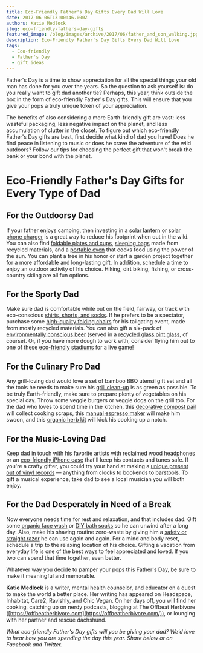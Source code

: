 ```yaml
---
title: Eco-Friendly Father's Day Gifts Every Dad Will Love
date: 2017-06-06T13:00:46.000Z
authors: Katie Medlock
slug: eco-friendly-fathers-day-gifts
featured_image: /blog/images/archive/2017/06/father_and_son_walking.jpg
description: Eco-Friendly Father's Day Gifts Every Dad Will Love
tags:
  - Eco-friendly
  - Father's Day
  - gift ideas
---
```

Father's Day is a time to show appreciation for all the special things your old man has done for you over the years. So the question to ask yourself is: do you really want to gift dad another tie? Perhaps, this year, think outside the box in the form of eco-friendly Father's Day gifts. This will ensure that you give your pops a truly unique token of your appreciation.

The benefits of also considering a more Earth-friendly gift are vast: less wasteful packaging, less negative impact on the planet, and less accumulation of clutter in the closet. To figure out which eco-friendly Father's Day gifts are best, first decide what kind of dad you have! Does he find peace in listening to music or does he crave the adventure of the wild outdoors? Follow our tips for choosing the perfect gift that won't break the bank or your bond with the planet.

# Eco-Friendly Father's Day Gifts for Every Type of Dad

## For the Outdoorsy Dad

If your father enjoys camping, then investing in a [solar lantern](https://www.amazon.com/Solar-Camping-LED-Lantern-Flashlight/dp/B016UXQ27K/ref=as%5Fli%5Fbk%5Ftl/?tag=earth911-20&linkId=f44474b64e78b44f594484cd2401dcb3&linkCode=ktl) or [solar phone charger](https://www.mec.ca/en/product/5025-521/Equatorial-Sleeping-Bag-%2B15-%2B22C?f=10+50130+50854+50873+50880) is a great way to reduce his footprint when out in the wild. You can also find [foldable plates and cups](https://www.fozzils.com), [sleeping bags](https://www.bigagnes.com/collections/sleeping-bags) made from recycled materials, and a [portable oven](https://www.sunoven.com/product/all-american-sun-oven/) that cooks food using the power of the sun. You can plant a tree in his honor or start a garden project together for a more affordable and long-lasting gift. In addition, schedule a time to enjoy an outdoor activity of his choice. Hiking, dirt biking, fishing, or cross-country skiing are all fun options.

## For the Sporty Dad

Make sure dad is comfortable while out on the field, fairway, or track with eco-conscious [shirts, shorts, and socks](https://www.rei.com/s/mens-eco-conscious-clothing?origin=web&ir=collection%3Amens-eco-conscious-clothing&page=1). If he prefers to be a spectator, purchase some [high-quality folding chairs](http://www.bellacor.com/eco-friendly-folding-chair-th.htm) for his tailgating event, made from mostly recycled materials. You can also gift a six-pack of [environmentally conscious beer](http://www.sierraclub.org/sierra/2016-2-march-april/green-life/six-eco-friendly-beers-for-national-beer-dayand-any-day) (served in a [recycled glass pint glass](http://www.bambeco.com/Pint-Glasses/Pint-Glasses.asp), of course). Or, if you have more dough to work with, consider flying him out to one of these [eco-friendly stadiums](https://redesignreport.com/6-most-eco-friendly-sports-stadiums-in-the-world/) for a live game!

## For the Culinary Pro Dad

Any grill-loving dad would love a set of bamboo BBQ utensil gift set and all the tools he needs to make sure his [grill clean-up](http://www.care2.com/greenliving/tips-for-cleaning-your-grill-naturally.html) is as green as possible. To be truly Earth-friendly, make sure to prepare plenty of vegetables on his special day. Throw some veggie burgers or veggie dogs on the grill too. For the dad who loves to spend time in the kitchen, this [decorative compost pail](https://www.amazon.com/Brushed-Stainless-Kitchen-Compost-Decorative/dp/B0043BZTBM/&tag=aolfood-20) will collect cooking scraps, this [manual espresso maker](https://www.amazon.com/ROK-Presso-Manual-Espresso-Maker/dp/B00AV1E0GI/ref=sr%5F1%5F4?ie=UTF8&qid=1496235792&sr=8-4&keywords=espresso+machine+hand) will make him swoon, and this [organic herb kit](http://olivebarn.com/organic-heirloom-seeds/herb-kits/organic-herb-garden-trio-eco-friendly-herb-kit-in-a-gable-box/) will kick his cooking up a notch.

## For the Music-Loving Dad

Keep dad in touch with his favorite artists with reclaimed wood headphones or an [eco-friendly iPhone case](http://www.agreeableco.com/best-eco-friendly-iphone-case-environmentally-conscious-sustainable-wood-biodegrable/) that'll keep his contacts and tunes safe. If you're a crafty gifter, you could try your hand at making a [unique present out of vinyl records](http://homesthetics.net/21-diy-recycled-vinyl-projects-perfect-for-any-interior-design/) — anything from clocks to bookends to barstools. To gift a musical experience, take dad to see a local musician you will both enjoy.

## For the Dad Desperately in Need of a Break

Now everyone needs time for rest and relaxation, and that includes dad. Gift some [organic face wash](https://www.amazon.com/Face-Wash-Ingredients-Superfruit-Combination/dp/B011QT3JR4/ref=as%5Fli%5Fbk%5Ftl/?tag=earth911-20&linkId=589a420567e9e1000453e607af68b19a&linkCode=ktl) or [DIY bath soaks](http://www.homemadehomeideas.com/15-luxurious-natural-bath-recipes/) so he can unwind after a long day. Also, make his shaving routine zero-waste by giving him a [safety or straight razor](https://www.goingzerowaste.com/blog/2015/12/3/zero-waste-shaving) he can use again and again. For a mind and body reset, schedule a trip to the relaxing location of his choice. Gifting a vacation from everyday life is one of the best ways to feel appreciated and loved. If you two can spend that time together, even better.

Whatever way you decide to pamper your pops this Father's Day, be sure to make it meaningful and memorable.

**Katie Medlock** is a writer, mental health counselor, and educator on a quest to make the world a better place. Her writing has appeared on Headspace, Inhabitat, Care2, Ravishly, and Chic Vegan. On her days off, you will find her cooking, catching up on nerdy podcasts, blogging at The Offbeat Herbivore ([https://offbeatherbivore.com](https://offbeatherbivore.com/)), or lounging with her partner and rescue dachshund.

*What eco-friendly Father's Day gifts will you be giving your dad? We'd love to hear how you are spending the day this year. Share below or on Facebook and Twitter.*
